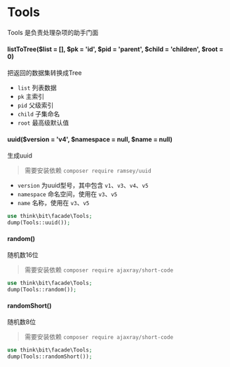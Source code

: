 # Tools

Tools 是负责处理杂项的助手门面

#### listToTree($list = [], $pk = 'id', $pid = 'parent', $child = 'children', $root = 0)

把返回的数据集转换成Tree

- `list` 列表数据
- `pk` 主索引
- `pid` 父级索引
- `child` 子集命名
- `root` 最高级默认值

#### uuid($version = 'v4', $namespace = null, $name = null)

生成uuid

> 需要安装依赖 `composer require ramsey/uuid`

- `version` 为uuid型号，其中包含 `v1`、`v3`、`v4`、`v5`
- `namespace` 命名空间，使用在 `v3`、`v5`
- `name` 名称，使用在 `v3`、`v5`

```php
use think\bit\facade\Tools;
dump(Tools::uuid());
```

#### random()

随机数16位

> 需要安装依赖 `composer require ajaxray/short-code`

```php
use think\bit\facade\Tools;
dump(Tools::random());
```

#### randomShort()

随机数8位

> 需要安装依赖 `composer require ajaxray/short-code`

```php
use think\bit\facade\Tools;
dump(Tools::randomShort());
```